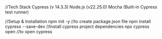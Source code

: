 //Tech Stack
Cypress (v 14.3.3)
Node.js (v22.25.0)
Mocha (Built-in Cypress test runner)

//Setup & Installation
npm init -y          //to create package.json file
npm install cypress  --save-dev    //Install cypress project dependencies
npx cypress open             //to open cypress     